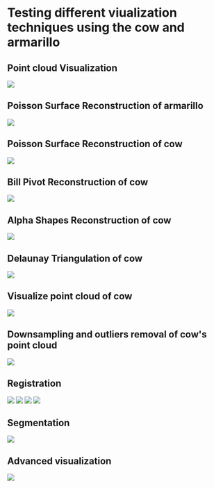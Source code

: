 # Testing different viualization techniques using the cow and armarillo


## Point cloud Visualization

<img src="images/cow.png">


## Poisson Surface Reconstruction of armarillo

<img src="images/armarillo_rec.png">

## Poisson Surface Reconstruction of cow

<img src="images/cow_rec.png">

## Bill Pivot Reconstruction of cow

<img src="images/cow_ball_pivot.png">

## Alpha Shapes Reconstruction of cow

<img src="images/cow_alpha_shapes.png">

## Delaunay Triangulation of cow

<img src="images/cow_delaunay.png">

## Visualize point cloud of cow

<img src="images/cow_visualized.png">

## Downsampling and outliers removal of cow's point cloud

<img src="images/cow_downsampling_outliers_remove.png">

## Registration
<img src="images/cow_registration.png">
<img src="images/cow_registration2.png">
<img src="images/cow_registration3.png">
<img src="images/cow_registration4.png">

## Segmentation

<img src="images/cow_segmentation.png">

## Advanced visualization

<img src="images/cow_advanced_visualization.png">




